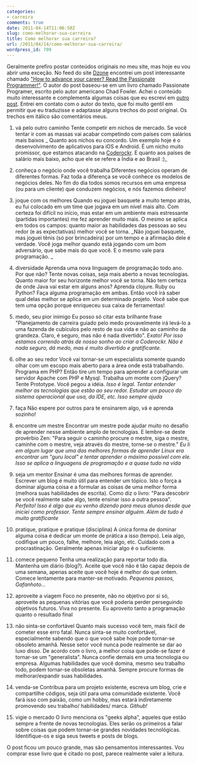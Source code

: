 ```yaml
---
categories:
- carreira
comments: true
date: 2011-04-14T11:06:50Z
slug: como-melhorar-sua-carreira
title: Como melhorar sua carreira?
url: /2011/04/14/como-melhorar-sua-carreira/
wordpress_id: 709
---
```


Geralmente prefiro postar conteúdos originais no meu site, mas hoje eu vou abrir uma exceção. 
No feed do site [Dzone](http://www.dzone.com) encontrei um post interessante chamado ["How to advance your career? Read the Passionate Programmer!"](http://bobbelderbos.com/2011/04/advance-career-read-passionate-programmer/). 
O autor do post baseou-se em um livro chamado Passionate Programer, escrito pelo autor americano Chad Fowler. Achei o conteúdo muito interessante e complementa algumas coisas que eu escrevi em [outro post](/blog/2010/10/14/como-ser-um-bom-profissional-de-ti/). Entrei em contato com o autor do texto, que foi muito gentil em permitir que eu traduzisse e adaptasse alguns trechos do post original. Os trechos em itálico são comentários meus.

1. vá pelo outro caminho
Tente competir em nichos de mercado. Se você tentar ir com as massas vai acabar competindo com países com salários mais baixos
_ Quanto aos nichos eu concordo. Um exemplo hoje é o desenvolvimento de aplicativos para iOS e Android. É um nicho muito promissor, que estamos atacando na [Coderockr](http://www.coderockr.com). E quanto aos países de salário mais baixo, acho que ele se refere a Índia e ao Brasil :)_

2. conheça o negócio onde você trabalha
Diferentes negócios operam de diferentes formas. Faz toda a diferença se você conhece os modelos de negócios deles. No fim do dia todos somos recursos em uma empresa (ou para um cliente) que conduzem negócios, e nós fazemos dinheiro!

3. joque com os melhores
Quando eu joguei basquete a muito tempo atrás, eu fui colocado em um time que jogava em um nível mais alto. Com certeza foi difícil no início, mas estar em um ambiente mais estressante (partidas importantes) me fez aprender muito mais.
O mesmo se aplica em todos os campos: quanto maior as habilidades das pessoas ao seu redor (e as expectativas) melhor você se torna.
_Não joguei basquete, mas joguei tênis (só por brincadeira) por um tempo e a afirmação dele é verdade. Você joga melhor quando está jogando com um bom adversário, que sabe mais do que você. E o mesmo vale para programação. _

4. diversidade
Aprenda uma nova linguagem de programação todo ano. Por que não? Tente novas coisas, seja mais aberto a novas tecnologias. Quanto maior for seu horizonte melhor você se torna. Não tem certeza de onde Java vai estar em alguns anos? Aprenda clojure. Ruby ou Python? Faça alguma programação em ambas. Então você irá saber qual delas melhor se aplica em um determinado projeto. Você sabe que tem uma opção porque enriqueceu sua caixa de ferramentas!

5. medo, seu pior inimigo
Eu posso só citar esta brilhante frase "Planejamento de carreira guiado pelo medo provavelmente irá levá-lo a uma fazenda de cubículos pelo resto de sua vida e não ao caminho da grandeza. Claro, é seguro, mas não é nada divertido".
_Exato! Por isso estamos correndo atrás de nosso sonho ao criar a Coderockr. Não é nada seguro, dá medo, mas é muito divertido e gratificante._

6. olhe ao seu redor
Você vai tornar-se um especialista somente quando olhar com um escopo mais aberto para a área onde está trabalhando. Programa em PHP? Então tire um tempo para aprender a configurar um servidor Apache com PHP e Mysql. Trabalha um monte com jQuery? Tente Prototype. Você pegou a idéia.
_Isso é legal. Tentar entender melhor as tecnologias que estão ao seu redor. Estudar um pouco do sistema operacional que usa, da IDE, etc. Isso sempre ajuda_
 
7. faça
Não espere por outros para te ensinarem algo, vá e aprenda sozinho!

8. encontre um mestre
Encontrar um mestre pode ajudar muito no desafio de aprender nesse ambiente amplo de tecnologias. 
E lembre-se deste provérbio Zen: "Para seguir o caminho procure o mestre, siga o mestre, caminhe com o mestre, veja através do mestre, torne-se o mestre."
_Eu li em algum lugar que uma das melhores formas de aprender Linux era encontrar um "guru local" e tentar aprender o máximo possível com ele. Isso se aplica a linguagens de programação e a quase tudo na vida_

9. seja um mentor
Ensinar é uma das melhores formas de aprender. Escrever um blog é muito útil para entender um tópico. Isto o força a dominar alguma coisa e a formular as coisas de uma melhor forma (melhora suas habilidades de escrita). Como diz o livro: "Para descobrir se você realmente sabe algo, tente ensinar isso a outra pessoa".
_Perfeito! Isso é algo que eu venho dizendo para meus alunos desde que iniciei como professor. Tente sempre ensinar alguém. Além de tudo é muito gratificante_

10. pratique, pratique e pratique (disciplina)
A única forma de dominar alguma coisa é dedicar um monte de prática a isso (tempo). Leia algo, codifique um pouco, falhe, melhore, leia algo, etc.
Cuidado com a procrastinação. Geralmente apenas iniciar algo é o suficiente.

11. comece pequeno
Tenha uma realização para reportar todo dia. Mantenha um diário (blog?). Aceite que você não é tão capaz depois de uma semana, apenas aceite que você hoje é melhor do que ontem.  
Comece lentamente para manter-se motivado.
_Pequenos passos, Gafanhoto..._

12. aproveite a viagem 
Foco no presente, não no objetivo por si só, aproveite as pequenas vitórias que você poderia perder perseguindo objetivos futuros. Viva no presente. Eu aproveito tanto a programação quanto o resultado final

13. não sinta-se confortável
Quanto mais sucesso você tem, mais fácil de cometer esse erro fatal. Nunca sinta-se muito confortável, especialmente sabendo que o que você sabe hoje pode tornar-se obsoleto amanhã. Nesse setor você nunca pode realmente se dar ao luxo disso.
De acordo com o livro, a melhor coisa que pode-se fazer é tornar-se um "generalista". Nunca confie demais em uma tecnologia ou empresa. Algumas habilidades que você domina, mesmo seu trabalho todo, podem tornar-se obsoletas amanhã. Sempre procure formas de melhorar/expandir suas habilidades.

14. venda-se
Contribua para um projeto existente, escreva um blog, crie e compartilhe códigos, seja útil para uma comunidade existente.
Você fará isso com paixão, como um hobby, mas estará indiretamente promovendo seu trabalho/ habilidades/ marca.
_Github!_

15. vigie o mercado
O livro menciona os "geeks alpha", aqueles que estão sempre a frente de novas tecnologias. Eles serão os primeiros a falar sobre coisas que podem tornar-se grandes novidades tecnológicas. Identifique-os e siga seus tweets e posts de blogs.

O post ficou um pouco grande, mas são pensamentos interessantes.
Vou comprar esse livro que é citado no post, parece realmente valer a leitura.
